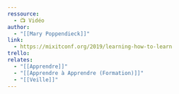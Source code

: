 ```yaml
---
ressource:
  - 📺 Vidéo
author:
  - "[[Mary Poppendieck]]"
link:
  - https://mixitconf.org/2019/learning-how-to-learn
trello: 
relates:
  - "[[Apprendre]]"
  - "[[Apprendre à Apprendre (Formation)]]"
  - "[[Veille]]"
---
```

